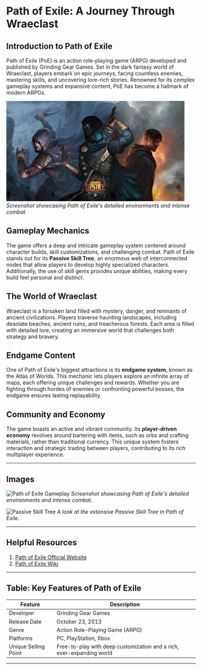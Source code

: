 
# **Path of Exile: A Journey Through Wraeclast**

## **Introduction to Path of Exile**
Path of Exile (PoE) is an action role-playing game (ARPG) developed and published by Grinding Gear Games. Set in the dark fantasy world of Wraeclast, players embark on epic journeys, facing countless enemies, mastering skills, and uncovering lore-rich stories. Renowned for its complex gameplay systems and expansive content, PoE has become a hallmark of modern ARPGs.

![Path of Exile Gameplay](img/poe1.jpg)
*Screenshot showcasing Path of Exile's detailed environments and intense combat.*

## **Gameplay Mechanics**
The game offers a deep and intricate gameplay system centered around character builds, skill customizations, and challenging combat. Path of Exile stands out for its **Passive Skill Tree**, an enormous web of interconnected nodes that allow players to develop highly specialized characters. Additionally, the use of skill gems provides unique abilities, making every build feel personal and distinct.

## **The World of Wraeclast**
Wraeclast is a forsaken land filled with mystery, danger, and remnants of ancient civilizations. Players traverse haunting landscapes, including desolate beaches, ancient ruins, and treacherous forests. Each area is filled with detailed lore, creating an immersive world that challenges both strategy and bravery.

## **Endgame Content**
One of Path of Exile's biggest attractions is its **endgame system**, known as the Atlas of Worlds. This mechanic lets players explore an infinite array of maps, each offering unique challenges and rewards. Whether you are fighting through hordes of enemies or confronting powerful bosses, the endgame ensures lasting replayability.

## **Community and Economy**
The game boasts an active and vibrant community. Its **player-driven economy** revolves around bartering with items, such as orbs and crafting materials, rather than traditional currency. This unique system fosters interaction and strategic trading between players, contributing to its rich multiplayer experience.

---

## **Images**
![Path of Exile Gameplay](https://cdn.pathofexile.com/public/news/2022-10-PathofExile.jpg)
*Screenshot showcasing Path of Exile's detailed environments and intense combat.*

![Passive Skill Tree](https://cdn.pathofexile.com/public/news/2016-03-POESkillTree.jpg)
*A look at the extensive Passive Skill Tree in Path of Exile.*

---

## **Helpful Resources**
1. [Path of Exile Official Website](https://www.pathofexile.com)
2. [Path of Exile Wiki](https://pathofexile.fandom.com)

---

## **Table: Key Features of Path of Exile**
| Feature              | Description                                                             |
|----------------------|-------------------------------------------------------------------------|
| Developer            | Grinding Gear Games                                                   |
| Release Date         | October 23, 2013                                                      |
| Genre                | Action Role-Playing Game (ARPG)                                       |
| Platforms            | PC, PlayStation, Xbox                                                |
| Unique Selling Point | Free-to-play with deep customization and a rich, ever-expanding world |

---
